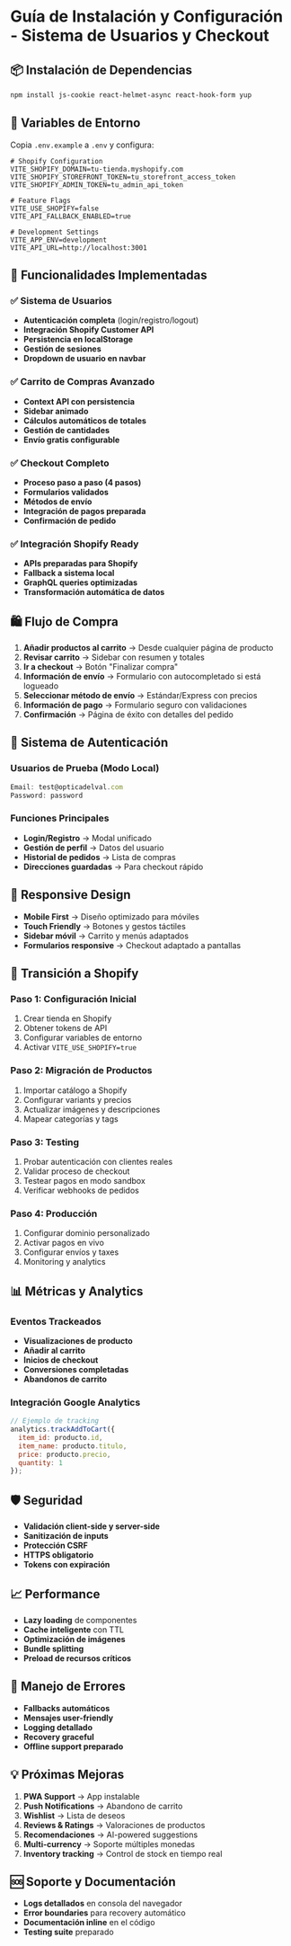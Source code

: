 # Guía de Instalación y Configuración - Sistema de Usuarios y Checkout

## 📦 Instalación de Dependencias

```bash
npm install js-cookie react-helmet-async react-hook-form yup
```

## 🔧 Variables de Entorno

Copia `.env.example` a `.env` y configura:

```env
# Shopify Configuration
VITE_SHOPIFY_DOMAIN=tu-tienda.myshopify.com
VITE_SHOPIFY_STOREFRONT_TOKEN=tu_storefront_access_token
VITE_SHOPIFY_ADMIN_TOKEN=tu_admin_api_token

# Feature Flags
VITE_USE_SHOPIFY=false
VITE_API_FALLBACK_ENABLED=true

# Development Settings
VITE_APP_ENV=development
VITE_API_URL=http://localhost:3001
```

## 🚀 Funcionalidades Implementadas

### ✅ Sistema de Usuarios
- **Autenticación completa** (login/registro/logout)
- **Integración Shopify Customer API**
- **Persistencia en localStorage**
- **Gestión de sesiones**
- **Dropdown de usuario en navbar**

### ✅ Carrito de Compras Avanzado
- **Context API con persistencia**
- **Sidebar animado**
- **Cálculos automáticos de totales**
- **Gestión de cantidades**
- **Envío gratis configurable**

### ✅ Checkout Completo
- **Proceso paso a paso (4 pasos)**
- **Formularios validados**
- **Métodos de envío**
- **Integración de pagos preparada**
- **Confirmación de pedido**

### ✅ Integración Shopify Ready
- **APIs preparadas para Shopify**
- **Fallback a sistema local**
- **GraphQL queries optimizadas**
- **Transformación automática de datos**

## 🛍️ Flujo de Compra

1. **Añadir productos al carrito** → Desde cualquier página de producto
2. **Revisar carrito** → Sidebar con resumen y totales
3. **Ir a checkout** → Botón "Finalizar compra"
4. **Información de envío** → Formulario con autocompletado si está logueado
5. **Seleccionar método de envío** → Estándar/Express con precios
6. **Información de pago** → Formulario seguro con validaciones
7. **Confirmación** → Página de éxito con detalles del pedido

## 🔐 Sistema de Autenticación

### Usuarios de Prueba (Modo Local)
```javascript
Email: test@opticadelval.com
Password: password
```

### Funciones Principales
- **Login/Registro** → Modal unificado
- **Gestión de perfil** → Datos del usuario
- **Historial de pedidos** → Lista de compras
- **Direcciones guardadas** → Para checkout rápido

## 📱 Responsive Design

- **Mobile First** → Diseño optimizado para móviles
- **Touch Friendly** → Botones y gestos táctiles
- **Sidebar móvil** → Carrito y menús adaptados
- **Formularios responsive** → Checkout adaptado a pantallas

## 🔄 Transición a Shopify

### Paso 1: Configuración Inicial
1. Crear tienda en Shopify
2. Obtener tokens de API
3. Configurar variables de entorno
4. Activar `VITE_USE_SHOPIFY=true`

### Paso 2: Migración de Productos
1. Importar catálogo a Shopify
2. Configurar variants y precios
3. Actualizar imágenes y descripciones
4. Mapear categorías y tags

### Paso 3: Testing
1. Probar autenticación con clientes reales
2. Validar proceso de checkout
3. Testear pagos en modo sandbox
4. Verificar webhooks de pedidos

### Paso 4: Producción
1. Configurar dominio personalizado
2. Activar pagos en vivo
3. Configurar envíos y taxes
4. Monitoring y analytics

## 📊 Métricas y Analytics

### Eventos Trackeados
- **Visualizaciones de producto**
- **Añadir al carrito**
- **Inicios de checkout**
- **Conversiones completadas**
- **Abandonos de carrito**

### Integración Google Analytics
```javascript
// Ejemplo de tracking
analytics.trackAddToCart({
  item_id: producto.id,
  item_name: producto.titulo,
  price: producto.precio,
  quantity: 1
});
```

## 🛡️ Seguridad

- **Validación client-side y server-side**
- **Sanitización de inputs**
- **Protección CSRF**
- **HTTPS obligatorio**
- **Tokens con expiración**

## 📈 Performance

- **Lazy loading** de componentes
- **Cache inteligente** con TTL
- **Optimización de imágenes**
- **Bundle splitting**
- **Preload de recursos críticos**

## 🚨 Manejo de Errores

- **Fallbacks automáticos**
- **Mensajes user-friendly**
- **Logging detallado**
- **Recovery graceful**
- **Offline support preparado**

## 💡 Próximas Mejoras

1. **PWA Support** → App instalable
2. **Push Notifications** → Abandono de carrito
3. **Wishlist** → Lista de deseos
4. **Reviews & Ratings** → Valoraciones de productos
5. **Recomendaciones** → AI-powered suggestions
6. **Multi-currency** → Soporte múltiples monedas
7. **Inventory tracking** → Control de stock en tiempo real

## 🆘 Soporte y Documentación

- **Logs detallados** en consola del navegador
- **Error boundaries** para recovery automático
- **Documentación inline** en el código
- **Testing suite** preparado
